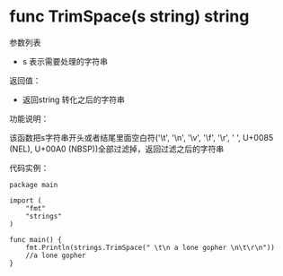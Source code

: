 # func TrimSpace(s string) string

参数列表

- s 表示需要处理的字符串

返回值：

- 返回string 转化之后的字符串

功能说明：

该函数把s字符串开头或者结尾里面空白符('\t', '\n', '\v', '\f', '\r', ' ', U+0085 (NEL), U+00A0 (NBSP))全部过滤掉，返回过滤之后的字符串

代码实例：

	package main
	
	import (
		"fmt"
		"strings"
	)
	
	func main() {
		fmt.Println(strings.TrimSpace(" \t\n a lone gopher \n\t\r\n"))
		//a lone gopher
	}